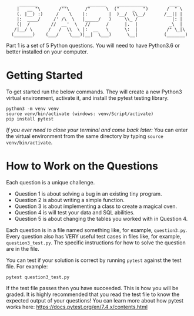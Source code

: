 ```
     _______         __        _______    ___________         ____    
    |   __ "\       /""\      /"      \  ("     _   ")       /  " \   
    (. |__) :)     /    \    |:        |  )__/  \\__/       /__|| |   
    |:  ____/     /' /\  \   |_____/   )     \\_ /             |: |   
    (|  /        //  __'  \   //      /      |.  |            _\  |   
   /|__/ \      /   /  \\  \ |:  __   \      \:  |           /" \_|\  
  (_______)    (___/    \___)|__|  \___)      \__|          (_______) 
```

Part 1 is a set of 5 Python questions.
You will need to have Python3.6 or better installed on your computer.

# Getting Started 

To get started run the below commands. They will create a new Python3 virtual environment, activate it, and 
install the pytest testing library.

```
python3 -m venv venv
source venv/bin/activate (windows: venv/Script/activate)
pip install pytest
```

*If you ever need to close your terminal and come back later:* You can enter the virtual environment from the same
directory by typing `source venv/bin/activate`.

# How to Work on the Questions

Each question is a unique challenge. 
- Question 1 is about solving a bug in an existing tiny program.
- Question 2 is about writing a simple function.
- Question 3 is about implementing a class to create a magical oven.
- Question 4 is will test your data and SQL abilities.
- Question 5 is about changing the tables you worked with in Question 4.   

Each question is in a file named something like, for example, `question3.py`. Every question also has VERY useful
test cases in files like, for example, `question3_test.py`.  The specific instructions for how to solve the question 
are in the file. 

You can test if your solution is correct by running `pytest` against the test file. For example:
```
pytest question3_test.py
```

If the test file passes then you have succeeded. This is how you will be graded.
It is highly recommended that you read the test file to know the expected output of your questions! 
You can learn more about how pytest works here: https://docs.pytest.org/en/7.4.x/contents.html